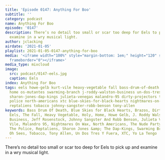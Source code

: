 ```yaml
---
title: 'Episode 0147: Anything For Boo'
subtitle: ''
category: podcast
name: Anything For Boo
episode: '0147'
description: There’s no detail too small or scar too deep for Eels to pick up and
  examine in a wry musical light.
author: jclacking
airdate: '2021-01-05'
playlist: 2021-01-05-0147-anything-for-boo
media: '<iframe width="100%" style="margin-bottom: 1em;" height="120" src="https://www.mixcloud.com/widget/iframe/?feed=%2Fthe-lacking-org%2Fldfadl-147-anything-for-boo%2F&hide_artwork=1&hide_cover=1&light=1"
  frameborder="0"></iframe>'
media_type: mixcloud
image:
  src: podcast/0147-eels.jpg
  caption: Eels
index: Anything For Boo
tags: eels howe-gelb kurt-vile heavy-vegetable fall bass-drum-of-death brazos nude-party
  home os-mutantes swarming-branch j-roddy-walston-business un-dos-tres-y-fuera yo-la-tengo
  sharon-jones-dap-kings julieta-venegas malandro-95 dirty-projectors thee-oh-sees
  police north-americans xtc blue-skies-for-black-hearts nightmares-on-wax holy jeff-rosenstock
  reptaliens tobacco johnny-sangster-robb-benson tony-allen
keywords: Bass Drum Of Death, Blue Skies for Black Hearts, Brazos, Dirty Projectors,
  Eels, The Fall, Heavy Vegetable, Holy, Home, Howe Gelb, J. Roddy Walston &amp; The
  Business, Jeff Rosenstock, Johnny Sangster And Robb Benson, Julieta Venegas, Kurt
  Vile, Malandro 95, Nightmares On Wax, North Americans, The Nude Party, Os Mutantes,
  The Police, Reptaliens, Sharon Jones &amp; The Dap-Kings, Swarming Branch, Thee
  Oh Sees, Tobacco, Tony Allen, Un Dos Tres Y Fuera, XTC, Yo La Tengo
---
```

There’s no detail too small or scar too deep for Eels to pick up and examine in a wry musical light.
